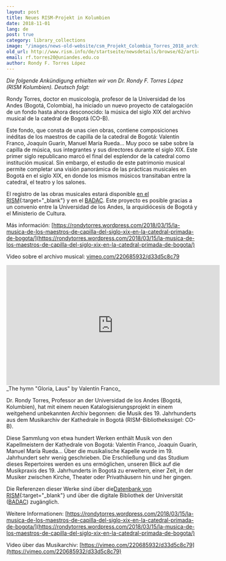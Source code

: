 ```yaml
---
layout: post
title: Neues RISM-Projekt in Kolumbien
date: 2018-11-01
lang: de
post: true
category: library_collections
image: "/images/news-old-website/csm_Projekt_Colombia_Torres_2018_archive_small_1ac0f059f0.png"
old_url: http://www.rism.info/de/startseite/newsdetails/browse/62/article/64/new-rism-project-in-colombia.html
email: rf.torres20@uniandes.edu.co
author: Rondy F. Torres López
---
```


_Die folgende Ankündigung erhielten wir von Dr. Rondy F. Torres López (RISM Kolumbien). Deutsch folgt:_

Rondy Torres, doctor en musicología, profesor de la Universidad de los Andes (Bogotá, Colombia), ha iniciado un nuevo proyecto de catalogación de un fondo hasta ahora desconocido: la música del siglo XIX del archivo musical de la catedral de Bogotá (CO-B).

Este fondo, que consta de unas cien obras, contiene composiciones inéditas de los maestros de capilla de la catedral de Bogotá: Valentín Franco, Joaquín Guarín, Manuel María Rueda… Muy poco se sabe sobre la capilla de música, sus integrantes y sus directores durante el siglo XIX. Este primer siglo republicano marcó el final del esplendor de la catedral como institución musical. Sin embargo, el estudio de este patrimonio musical permite completar una visión panorámica de las prácticas musicales en Bogotá en el siglo XIX, en donde los mismos músicos transitaban entre la catedral, el teatro y los salones.

El registro de las obras musicales estará disponible [en el RISM](https://opac.rism.info/search?View=rism&siglum=CO-B&Language=es){:target="_blank"} y en el [BADAC](https://badac.uniandes.edu.co/). Este proyecto es posible gracias a un convenio entre la Universidad de los Andes, la arquidiócesis de Bogotá y el Ministerio de Cultura.

Más información: [https://rondytorres.wordpress.com/2018/03/15/la-musica-de-los-maestros-de-capilla-del-siglo-xix-en-la-catedral-primada-de-bogota/](https://rondytorres.wordpress.com/2018/03/15/la-musica-de-los-maestros-de-capilla-del-siglo-xix-en-la-catedral-primada-de-bogota/)

Video sobre el archivo musical: [vimeo.com/220685932/d33d5c8c79](https://vimeo.com/220685932/d33d5c8c79)

<iframe width="560" height="315" src="https://www.youtube.com/embed/MWTWz2W6pqA" frameborder="0" allow="autoplay; encrypted-media" allowfullscreen></iframe>
_The hymn "Gloria, Laus" by Valentín Franco﻿_

Dr. Rondy Torres, Professor an der Universidad de los Andes (Bogotá, Kolumbien), hat mit einem neuen Katalogisierungsprojekt in einem weitgehend unbekannten Archiv begonnen: die Musik des 19. Jahrhunderts aus dem Musikarchiv der Kathedrale in Bogotá (RISM-Bibliothekssigel: CO-B).

Diese Sammlung von etwa hundert Werken enthält Musik von den Kapellmeistern der Kathedrale von Bogotá: Valentín Franco, Joaquín Guarín, Manuel María Rueda… Über die musikalische Kapelle wurde im 19. Jahrhundert sehr wenig geschrieben. Die Erschließung und das Studium dieses Repertoires werden es uns ermöglichen, unseren Blick auf die Musikpraxis des 19. Jahrhunderts in Bogotá zu erweitern, einer Zeit, in der Musiker zwischen Kirche, Theater oder Privathäusern hin und her gingen.

Die Referenzen dieser Werke sind über die[Datenbank von RISM](https://opac.rism.info/search?View=rism&siglum=CO-B){:target="_blank"} und über die digitale Bibliothek der Universität ([BADAC](https://badac.uniandes.edu.co/)) zugänglich.

Weitere Informationen: [https://rondytorres.wordpress.com/2018/03/15/la-musica-de-los-maestros-de-capilla-del-siglo-xix-en-la-catedral-primada-de-bogota/](https://rondytorres.wordpress.com/2018/03/15/la-musica-de-los-maestros-de-capilla-del-siglo-xix-en-la-catedral-primada-de-bogota/)

Video über das Musikarchiv: [https://vimeo.com/220685932/d33d5c8c79](https://vimeo.com/220685932/d33d5c8c79)

